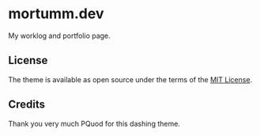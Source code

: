 # mortumm.dev

My worklog and portfolio page.

## License

The theme is available as open source under the terms of the [MIT License](https://opensource.org/licenses/MIT).

## Credits

Thank you very much PQuod for this dashing theme.
